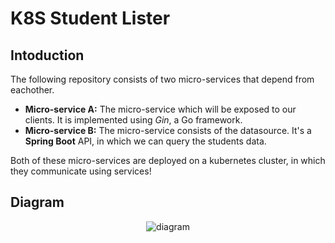 # K8S Student Lister

## Intoduction

The following repository consists of two micro-services that depend from eachother.

- __Micro-service A:__ The micro-service which will be exposed to our clients. It is implemented using _Gin_, a Go framework.
- __Micro-service B:__ The micro-service consists of the datasource. It's a __Spring Boot__ API, in which we can query the students data.

Both of these micro-services are deployed on a kubernetes cluster, in which they communicate using services!

## Diagram

<p
    align="center"
>
    <img
        src="./assets/diagral.drawio.png" alt="diagram"
    />
</p>
